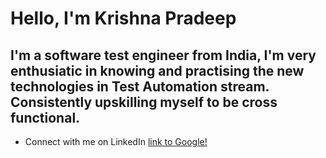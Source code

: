 # Hello, I'm Krishna Pradeep
## I'm a software test engineer from India, I'm very enthusiatic in knowing and practising the new technologies in Test Automation stream. Consistently upskilling myself to be cross functional.

* Connect with me on LinkedIn [link to Google!](https://www.linkedin.com/in/krishna-pradeep-kumar-kadarla/)
